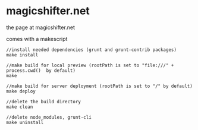 magicshifter.net
================

the page at magicshifter.net

comes with a makescript
	
	//install needed dependencies (grunt and grunt-contrib packages)
	make install

	//make build for local preview (rootPath is set to "file:///" + process.cwd()  by default)
	make

	//make build for server deployment (rootPath is set to "/" by default)
	make deploy

	//delete the build directory
	make clean

	//delete node_modules, grunt-cli
	make uninstall